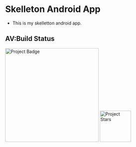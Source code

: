 # Skelleton Android App

- This is my skelletton android app.

## AV:Build Status

<img src="https://ci.appveyor.com/api/projects/status/github/kenkit/apptest?svg=true" alt="Project Badge" width="300">

<img src="https://img.shields.io/github/stars/kenkit/apptest.svg" alt="Project Stars" width="100">


